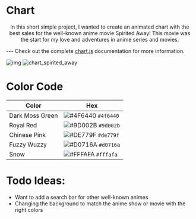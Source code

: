 # Chart

<p align="center">
In this short simple project, I wanted to create an animated chart with the best sales for the well-known anime movie Spirited Away! This movie was the start for my love and adventures in anime series and movies.

--- Check out the complete [chart.js](https://https://www.chartjs.org) documentation for more information.

<p align="center">

  ![img](https://user-images.githubusercontent.com/51058620/137648469-d47824fa-e453-4a8d-983f-ad9e42102d9a.png)
  ![chart_spirited_away](https://user-images.githubusercontent.com/51058620/137840109-c6ec92a4-a9d6-425e-b8e4-e38ef168ef63.png)

  
  # Color Code
  
  
| Color | Hex | 
| --------------- | --------------- | 
| Dark Moss Green |![#4F6440](https://via.placeholder.com/10/4F6440/000000?text=+) `#4f6440` |
| Royal Red   |![#9D002B](https://via.placeholder.com/10/9D002B/000000?text=+) `#9d002b` |
| Chinese Pink |![#DE779F](https://via.placeholder.com/10/DE779F/000000?text=+) `#de779f` | 
| Fuzzy Wuzzy |![#D0716A](https://via.placeholder.com/10/d0716a/000000?text=+) `#d0716a` |
| Snow |![#FFFAFA](https://via.placeholder.com/10/fffafa/000000?text=+) `#fffafa` |

  
  # Todo Ideas:
  
  * Want to add a search bar for other well-known animes
  * Changing the background to match the anime show or movie with the right colors
